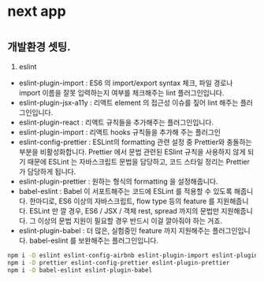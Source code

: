 # next app

#

## 개발환경 셋팅.
1. eslint
- eslint-plugin-import : ES6 의 import/export syntax 체크, 파일 경로나 import 이름을 잘못 입력하는지 여부를 체크해주는 lint 플러그인입니다.
- eslint-plugin-jsx-a11y : 리액트 element 의 접근성 이슈를 짚어 lint 해주는 플러그인입니다. 
- eslint-plugin-react : 리액트 규칙들을 추가해주는 플러그인입니다.
- eslint-plugin-import : 리액트 hooks 규칙들을 추가해 주는 플러그인
- eslint-config-prettier : ESLint의 formatting 관련 설정 중 Prettier와 충돌하는 부분을 비활성화합니다. Prettier 에서 문법 관련된 ESlint 규칙을 사용하지 않게 되기 때문에 ESLint 는 자바스크립트 문법을 담당하고, 코드 스타일 정리는 Prettier 가 담당하게 됩니다.
- eslint-plugin-prettier : 원하는 형식의 formatting 을 설정해줍니다.
- babel-eslint : Babel 이 서포트해주는 코드에 ESLint 를 적용할 수 있도록 해줍니다. 한마디로, ES6 이상의 자바스크립트, flow type 등의 feature 를 지원해줍니다. ESLint 만 깔 경우, ES6 / JSX / 객체 rest, spread 까지의 문법만 지원해줍니다. 그 이상의 문법 지원이 필요할 경우 반드시 이걸 깔아줘야 하는 거죠.
- eslint-plugin-babel : 더 많은, 실험중인 feature 까지 지원해주는 플러그인입니다. babel-eslint 를 보완해주는 플러그인입니다.

```bash
npm i -D eslint eslint-config-airbnb eslint-plugin-import eslint-plugin-jsx-a11y eslint-plugin-react eslint-plugin-react-hooks
npm i -D prettier eslint-config-prettier eslint-plugin-prettier
npm i -D babel-eslint eslint-plugin-babel
```